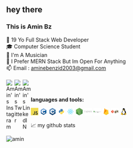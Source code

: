 ## hey there

### This is Amin Bz
:bow: 19 Yo Full Stack Web Developer 
<br/>
:mortar_board: Computer Science Student 
<br/>
:guitar: I'm A Musician 
<br/>
:purple_heart: I Prefer MERN Stack But Im Open For Anything 
<br/>
:mailbox: Email : aminebenzid2003@gmail.com 
<br/>
<br/>
<a href="https://www.instagram.com/bz_amin.11_/">
  <img align="left" alt="Amin's Instagram" width="22px" src="https://raw.githubusercontent.com/hussainweb/hussainweb/main/icons/instagram.png" />
</a>
<a href="https://twitter.com/_AminXa_">
  <img align="left" alt="Amin's Twitter" width="22px" src="https://encrypted-tbn0.gstatic.com/images?q=tbn:ANd9GcRp0XL98mkHQPtzD9Q-zt5RLGiHLD2TJEtsSQ0Sz0_yKQ&s" />
</a>
<a href="https://www.linkedin.com/in/mohamed-amin-benzid-20a2bb228/">
  <img align="left" alt="Amin's LinkedIN" width="22px" src="https://raw.githubusercontent.com/peterthehan/peterthehan/master/assets/linkedin.svg" />
</a>

<br/>

**languages and tools:**  

<code><img height="20" src="https://raw.githubusercontent.com/github/explore/80688e429a7d4ef2fca1e82350fe8e3517d3494d/topics/javascript/javascript.png"></code>
<code><img height="20" src="https://raw.githubusercontent.com/github/explore/80688e429a7d4ef2fca1e82350fe8e3517d3494d/topics/c/c.png"></code>
<code><img height="20" src="https://raw.githubusercontent.com/github/explore/80688e429a7d4ef2fca1e82350fe8e3517d3494d/topics/cpp/cpp.png"></code>
<code><img height="20" src="https://raw.githubusercontent.com/github/explore/80688e429a7d4ef2fca1e82350fe8e3517d3494d/topics/python/python.png"></code>
<code><img height="20" src="https://raw.githubusercontent.com/github/explore/80688e429a7d4ef2fca1e82350fe8e3517d3494d/topics/react/react.png"></code>
<code><img height="20" src="https://raw.githubusercontent.com/github/explore/80688e429a7d4ef2fca1e82350fe8e3517d3494d/topics/nodejs/nodejs.png"></code>
<code><img height="20" src="https://raw.githubusercontent.com/github/explore/80688e429a7d4ef2fca1e82350fe8e3517d3494d/topics/express/express.png"></code>
<code><img height="20" src="https://raw.githubusercontent.com/github/explore/80688e429a7d4ef2fca1e82350fe8e3517d3494d/topics/mongodb/mongodb.png"></code>
<code><img height="20" src="https://raw.githubusercontent.com/github/explore/80688e429a7d4ef2fca1e82350fe8e3517d3494d/topics/firebase/firebase.png"></code>
<code><img height="20" src="https://raw.githubusercontent.com/github/explore/80688e429a7d4ef2fca1e82350fe8e3517d3494d/topics/git/git.png"></code>
<code><img height="20" src="https://raw.githubusercontent.com/github/explore/80688e429a7d4ef2fca1e82350fe8e3517d3494d/topics/linux/linux.png"></code>





📈 my github stats

<p align="left"> <img src="https://github-readme-stats.vercel.app/api?username=Amin-BenZid&show_icons=true&theme=gotham" alt="amin" />




